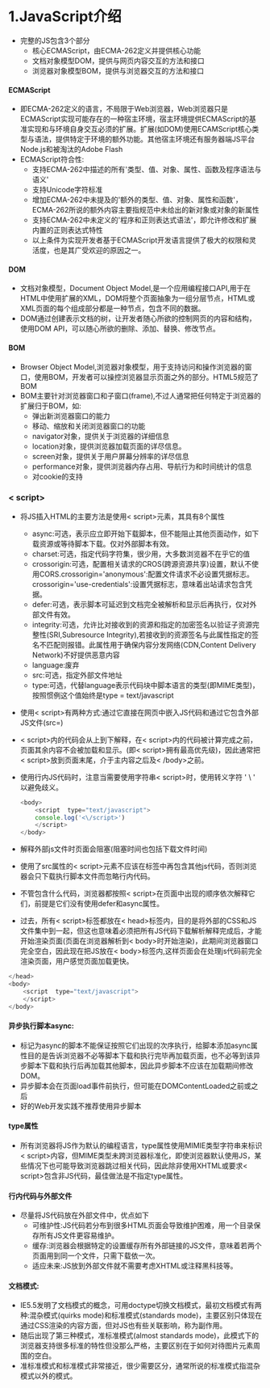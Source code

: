 # 1.JavaScript介绍

- 完整的JS包含3个部分
  - 核心ECMAScript，由ECMA-262定义并提供核心功能
  - 文档对象模型DOM，提供与网页内容交互的方法和接口
  - 浏览器对象模型BOM，提供与浏览器交互的方法和接口

#### ECMAScript

- 即ECMA-262定义的语言，不局限于Web浏览器，Web浏览器只是ECMAScript实现可能存在的一种宿主环境，宿主环境提供ECMAScript的基准实现和与环境自身交互必须的扩展。扩展(如DOM)使用ECAMScript核心类型与语法，提供特定于环境的额外功能。其他宿主环境还有服务器端JS平台Node.js和被淘汰的Adobe Flash
- ECMAScript符合性:
  - 支持ECMA-262中描述的所有'类型、值、对象、属性、函数及程序语法与语义'
  - 支持Unicode字符标准
  - 增加ECMA-262中未提及的'额外的类型、值、对象、属性和函数'，ECMA-262所说的额外内容主要指规范中未给出的新对象或对象的新属性
  - 支持ECMA-262中未定义的'程序和正则表达式语法'，即允许修改和扩展内置的正则表达式特性
  - 以上条件为实现开发者基于ECMAScript开发语言提供了极大的权限和灵活度，也是其广受欢迎的原因之一。

#### DOM

- 文档对象模型，Document Object Model,是一个应用编程接口API,用于在HTML中使用扩展的XML，DOM将整个页面抽象为一组分层节点，HTML或XML页面的每个组成部分都是一种节点，包含不同的数据。
- DOM通过创建表示文档的树，让开发者随心所欲的控制网页的内容和结构，使用DOM API，可以随心所欲的删除、添加、替换、修改节点。

#### BOM

- Browser Object Model,浏览器对象模型，用于支持访问和操作浏览器的窗口，使用BOM，开发者可以操控浏览器显示页面之外的部分。HTML5规范了BOM
- BOM主要针对浏览器窗口和子窗口(frame),不过人通常把任何特定于浏览器的扩展归于BOM，如:
  - 弹出新浏览器窗口的能力
  - 移动、缩放和关闭浏览器窗口的功能
  - navigator对象，提供关于浏览器的详细信息
  - location对象，提供浏览器加载页面的详尽信息。
  - screen对象，提供关于用户屏幕分辨率的详尽信息
  - performance对象，提供浏览器内存占用、导航行为和时间统计的信息
  - 对cookie的支持

### < script>

- 将JS插入HTML的主要方法是使用< script>元素，其具有8个属性

  - async:可选，表示应立即开始下载脚本，但不能阻止其他页面动作，如下载资源或等待脚本下载。仅对外部脚本有效。
  - charset:可选，指定代码字符集，很少用，大多数浏览器不在乎它的值
  - crossorigin:可选，配置相关请求的CROS(跨源资源共享)设置，默认不使用CORS.crossorigin='anonymous':配置文件请求不必设置凭据标志。crossorigin='use-credentials':设置凭据标志，意味着出站请求包含凭据。
  - defer:可选，表示脚本可延迟到文档完全被解析和显示后再执行，仅对外部文件有效。
  - integrity:可选，允许比对接收到的资源和指定的加密签名以验证子资源完整性(SRI,Subresource Integrity),若接收到的资源签名与此属性指定的签名不匹配则报错。此属性用于确保内容分发网络(CDN,Content Delivery Network)不好提供恶意内容
  - language:废弃
  - src:可选，指定外部文件地址
  - type:可选，代替language表示代码块中脚本语言的类型(即MIME类型)，按照惯例这个值始终是type = text/javascript

- 使用< script>有两种方式:通过它直接在网页中嵌入JS代码和通过它包含外部JS文件(src=)

- < script>内的代码会从上到下解释，在< script>内的代码被计算完成之前，页面其余内容不会被加载和显示。(即< script>拥有最高优先级)，因此通常把< script>放到页面末尾，介于主内容之后及< /body>之前。

- 使用行内JS代码时，注意当需要使用字符串< script>时，使用转义字符 ' \ '   以避免歧义。

  ```javascript
  <body>
      <script  type="text/javascript">
      console.log('<\/script>')  
      </script>
  </body>
  ```

- 解释外部js文件时页面会阻塞(阻塞时间也包括下载文件时间)

- 使用了src属性的< script>元素不应该在标签中再包含其他js代码，否则浏览器会只下载执行脚本文件而忽略行内代码。

- 不管包含什么代码，浏览器都按照< script>在页面中出现的顺序依次解释它们，前提是它们没有使用defer和async属性。

- 过去，所有< script>标签都放在< head>标签内，目的是将外部的CSS和JS文件集中到一起，但这也意味着必须把所有JS代码下载解析解释完成后，才能开始渲染页面(页面在浏览器解析到< body>时开始渲染)，此期间浏览器窗口完全空白，因此现在把JS放在< body>标签内,这样页面会在处理js代码前完全渲染页面，用户感觉页面加载更快。

```javascript
</head>
<body>
    <script  type="text/javascript">
    </script>
</body>
```

#### 异步执行脚本async:

- 标记为async的脚本不能保证按照它们出现的次序执行，给脚本添加async属性目的是告诉浏览器不必等脚本下载和执行完毕再加载页面，也不必等到该异步脚本下载和执行后再加载其他脚本，因此异步脚本不应该在加载期间修改DOM。
- 异步脚本会在页面load事件前执行，但可能在DOMContentLoaded之前或之后
- 好的Web开发实践不推荐使用异步脚本

#### type属性

- 所有浏览器将JS作为默认的编程语言，type属性使用MIMIE类型字符串来标识< script>内容，但MIME类型未跨浏览器标准化，即使浏览器默认使用JS，某些情况下也可能导致浏览器跳过相关代码，因此除非使用XHTML或要求< script>包含非JS代码，最佳做法是不指定type属性。

#### 行内代码与外部文件

- 尽量将JS代码放在外部文件中，优点如下
  - 可维护性:JS代码若分布到很多HTML页面会导致维护困难，用一个目录保存所有JS文件更容易维护。
  - 缓存:浏览器会根据特定的设置缓存所有外部链接的JS文件，意味着若两个页面用到同一个文件，只需下载依一次。
  - 适应未来:JS放到外部文件就不需要考虑XHTML或注释黑科技等。

#### 文档模式:

- IE5.5发明了文档模式的概念，可用doctype切换文档模式，最初文档模式有两种:混杂模式(quirks mode)和标准模式(standards mode)，主要区别只体现在通过CSS渲染的内容方面，但对JS也有些关联影响，称为副作用。
- 随后出现了第三种模式，准标准模式(almost standards mode)，此模式下的浏览器支持很多标准的特性但没那么严格，主要区别在于如何对待图片元素周围的空白。
- 准标准模式和标准模式非常接近，很少需要区分，通常所说的标准模式指混杂模式以外的模式。